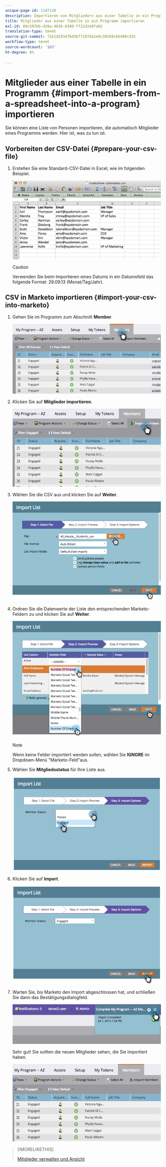 ```yaml
---
unique-page-id: 1147120
description: Importieren von Mitgliedern aus einer Tabelle in ein Programm - Marketo Docs - Produktdokumentation
title: Mitglieder aus einer Tabelle in ein Programm importieren
exl-id: 09c597bb-d28a-463b-8340-ff22d2e0fa02
translation-type: tm+mt
source-git-commit: 72e1d29347bd5b77107da1e9c30169cb6490c432
workflow-type: tm+mt
source-wordcount: '163'
ht-degree: 0%

---
```


# Mitglieder aus einer Tabelle in ein Programm {#import-members-from-a-spreadsheet-into-a-program} importieren

Sie können eine Liste von Personen importieren, die automatisch Mitglieder eines Programms werden. Hier ist, was zu tun ist.

## Vorbereiten der CSV-Datei {#prepare-your-csv-file}

1. Erstellen Sie eine Standard-CSV-Datei in Excel, wie im folgenden Beispiel.

   ![](assets/image2014-9-18-14-3a33-3a4.png)

   >[!CAUTION]
   >
   >Verwenden Sie beim Importieren eines Datums in ein Datumsfeld das folgende Format: 29.09.13 (Monat/Tag/Jahr).

## CSV in Marketo importieren {#import-your-csv-into-marketo}

1. Gehen Sie im Programm zum Abschnitt **Member**.

   ![](assets/image2014-9-18-15-3a3-3a57.png)

1. Klicken Sie auf **Mitglieder importieren**.

   ![](assets/image2014-9-18-15-3a38-3a14.png)

1. Wählen Sie die CSV aus und klicken Sie auf **Weiter**.

   ![](assets/importlist1.png)

1. Ordnen Sie die Datenwerte der Liste den entsprechenden Marketo-Feldern zu und klicken Sie auf **Weiter**.

   ![](assets/importlist12.png)

   >[!NOTE]
   >
   >Wenn keine Felder importiert werden sollen, wählen Sie **IGNORE** im Dropdown-Menü &quot;Marketo-Feld&quot;aus.

1. Wählen Sie **Mitgliedsstatus** für Ihre Liste aus.

   ![](assets/image2014-9-18-15-3a41-3a32.png)

1. Klicken Sie auf **Import**.

   ![](assets/image2014-9-18-15-3a44-3a19.png)

1. Warten Sie, bis Marketo den Import abgeschlossen hat, und schließen Sie dann das Bestätigungsdialogfeld.

   ![](assets/image2014-9-18-15-3a44-3a37.png)

   Sehr gut! Sie sollten die neuen Mitglieder sehen, die Sie importiert haben.

   ![](assets/image2014-9-18-15-3a45-3a16.png)

>[!MORELIKETHIS]
>
>[Mitglieder verwalten und Ansicht](/help/marketo/product-docs/core-marketo-concepts/programs/working-with-programs/manage-and-view-members.md)
